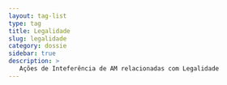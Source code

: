 ```yaml
---
layout: tag-list
type: tag
title: Legalidade
slug: legalidade
category: dossie
sidebar: true
description: >
   Ações de Inteferência de AM relacionadas com Legalidade
---
```


